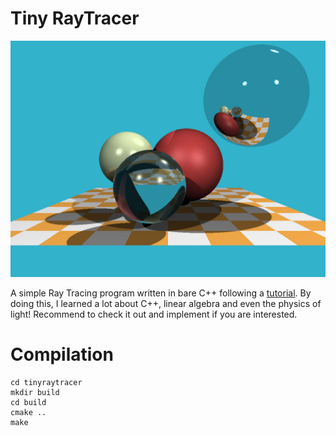 # Tiny RayTracer

![Output Image](https://raw.githubusercontent.com/awhb/tinyraytracer/main/out.jpg)

A simple Ray Tracing program written in bare C++ following a [tutorial](https://github.com/ssloy/tinyraytracer). By doing this, I learned a lot about C++, linear algebra and even the physics of light! Recommend to check it out and implement if you are interested. 

# Compilation
```
cd tinyraytracer
mkdir build
cd build
cmake ..
make
```
